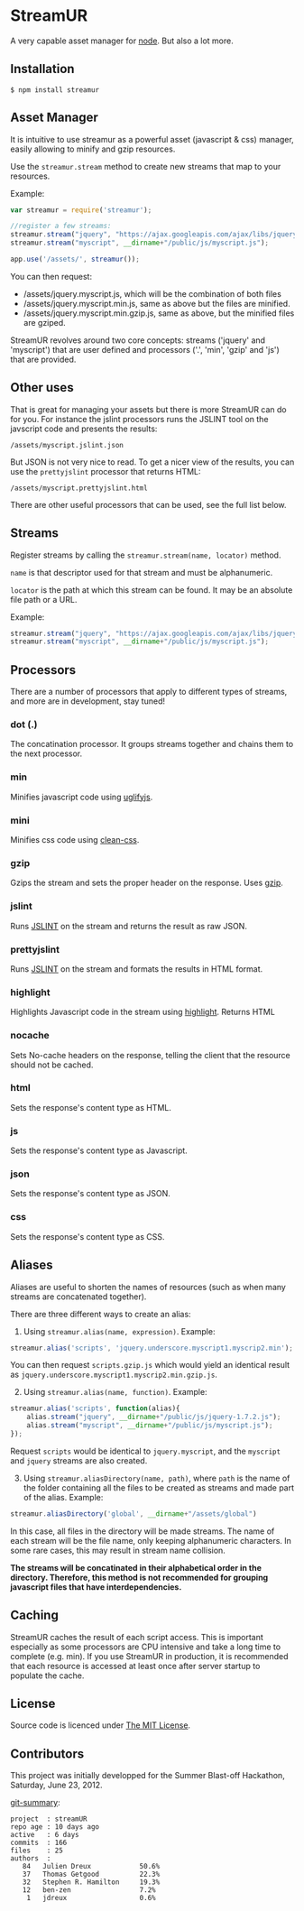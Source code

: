StreamUR
========

A very capable asset manager for [node](http://nodejs.org). But also a lot more.

## Installation

    $ npm install streamur

## Asset Manager

It is intuitive to use streamur as a powerful asset (javascript & css) manager, easily allowing to minify and gzip resources. 

Use the `streamur.stream` method to create new streams that map to your resources.

Example:

```js
var streamur = require('streamur');

//register a few streams:
streamur.stream("jquery", "https://ajax.googleapis.com/ajax/libs/jquery/1.7.2/jquery.js");
streamur.stream("myscript", __dirname+"/public/js/myscript.js");

app.use('/assets/', streamur());
```

You can then request:

* /assets/jquery.myscript.js, which will be the combination of both files 
* /assets/jquery.myscript.min.js, same as above but the files are minified.
* /assets/jquery.myscript.min.gzip.js, same as above, but the minified files are gziped.

StreamUR revolves around two core concepts: streams ('jquery' and 'myscript') that are user defined and processors ('.', 'min', 'gzip' and 'js') that are provided.

## Other uses

That is great for managing your assets but there is more StreamUR can do for you. For instance the jslint processors runs the JSLINT tool on the javscript code and presents the results: 

	/assets/myscript.jslint.json

But JSON is not very nice to read. To get a nicer view of the results, you can use the `prettyjslint` processor that returns HTML: 

	/assets/myscript.prettyjslint.html

There are other useful processors that can be used, see the full list below.

## Streams

Register streams by calling the `streamur.stream(name, locator)` method. 

`name` is that descriptor used for that stream and must be alphanumeric.

`locator` is the path at which this stream can be found. It may be an absolute file path or a URL.

Example:

```js
streamur.stream("jquery", "https://ajax.googleapis.com/ajax/libs/jquery/1.7.2/jquery.js");
streamur.stream("myscript", __dirname+"/public/js/myscript.js");
```

## Processors

There are a number of processors that apply to different types of streams, and more are in development, stay tuned!

### dot (.)
The concatination processor. It groups streams together and chains them to the next processor.

### min
Minifies javascript code using [uglifyjs](https://github.com/mishoo/UglifyJS/).

### mini
Minifies css code using [clean-css](https://github.com/GoalSmashers/clean-css).

### gzip
Gzips the stream and sets the proper header on the response. Uses [gzip](https://github.com/indutny/node.gzip).

### jslint
Runs [JSLINT](http://www.jslint.com/) on the stream and returns the result as raw JSON.

### prettyjslint
Runs [JSLINT](http://www.jslint.com/) on the stream and formats the results in HTML format.

### highlight
Highlights Javascript code in the stream using [highlight](https://github.com/andris9/highlight). Returns HTML

### nocache
Sets No-cache headers on the response, telling the client that the resource should not be cached.

### html
Sets the response's content type as HTML.

### js
Sets the response's content type as Javascript.

### json
Sets the response's content type as JSON.

### css
Sets the response's content type as CSS.

## Aliases

Aliases are useful to shorten the names of resources (such as when many streams are concatenated together). 

There are three different ways to create an alias:

1. Using `streamur.alias(name, expression)`. Example:

```js
streamur.alias('scripts', 'jquery.underscore.myscript1.myscrip2.min');
```

You can then request `scripts.gzip.js` which would yield an identical result as `jquery.underscore.myscript1.myscrip2.min.gzip.js`.

2. Using `streamur.alias(name, function)`. Example:

```js
streamur.alias('scripts', function(alias){
	alias.stream("jquery", __dirname+"/public/js/jquery-1.7.2.js");
	alias.stream("myscript", __dirname+"/public/js/myscript.js");	
});
```
Request `scripts` would be identical to `jquery.myscript`, and the `myscript` and `jquery` streams are also created.

3. Using `streamur.aliasDirectory(name, path)`, where `path` is the name of the folder containing all the files to be created as streams and made part of the alias. Example:

```js
streamur.aliasDirectory('global', __dirname+"/assets/global")
```

In this case, all files in the directory will be made streams. The name of each stream will be the file name, only keeping alphanumeric characters. In some rare cases, this may result in stream name collision.

**The streams will be concatinated in their alphabetical order in the directory. Therefore, this method is not recommended for grouping javascript files that have interdependencies.**


## Caching

StreamUR caches the result of each script access. This is important especially as some processors are CPU intensive and take a long time to complete (e.g. min). If you use StreamUR in production, it is recommended that each resource is accessed at least once after server startup to populate the cache.

## License

Source code is licenced under [The MIT License](https://github.com/jdreux/streamUR/blob/master/LICENSE).

## Contributors

This project was initially developped for the  Summer Blast-off Hackathon, Saturday, June 23, 2012.

[git-summary](http://github.com/visionmedia/git-extras):

	project  : streamUR
	repo age : 10 days ago
	active   : 6 days
	commits  : 166
	files    : 25
	authors  : 
	   84	Julien Dreux            50.6%
	   37	Thomas Getgood          22.3%
	   32	Stephen R. Hamilton     19.3%
	   12	ben-zen                 7.2%
	    1	jdreux                  0.6%